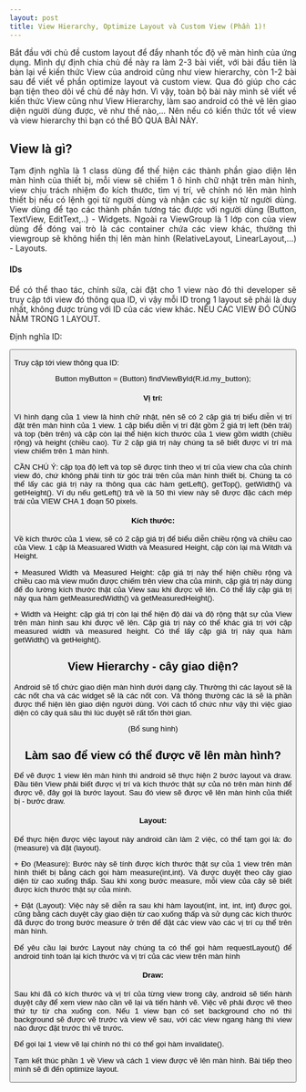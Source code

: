 ```yaml
---
layout: post
title: View Hierarchy, Optimize Layout và Custom View (Phần 1)!
---
```


<p align="justify">Bắt đầu với chủ đề custom layout để đẩy nhanh tốc độ vẽ màn hình của ứng dụng. Mình dự định chia chủ đề này ra làm 2-3 bài viết, với bài đầu tiên là bàn lại về kiến thức View của android cũng như view hierarchy, còn 1-2 bài sau để viết về phần optimize layout và custom view. Qua đó giúp cho các bạn tiện theo dõi về chủ đề này hơn. Vì vậy, toàn bộ bài này mình sẽ viết về kiến thức View cũng như View Hierarchy, làm sao android có thẻ vẽ lên giao diện người dùng được, vẽ như thế nào,... Nên nếu có kiến thức tốt về view và view hierarchy thì bạn có thể BỎ QUA BÀI NÀY.</p>

<h2>View là gì?</h2>
<p align="justify">Tạm định nghĩa là 1 class dùng để thế hiện các thành phần giao diện lên màn hình của thiết bị, mỗi view sẽ chiếm 1 ô hình chữ nhật trên màn hình, view chịu trách nhiệm đo kích thước, tìm vị trí, vẽ chính nó lên màn hình thiết bị nếu có lệnh gọi từ người dùng và nhận các sự kiện từ người dùng. View dùng để tạo các thành phần tương tác được với người dùng (Button, TextView, EditText,..) - Widgets. Ngoài ra ViewGroup là 1 lớp con của view dùng để đóng vai trò là các container chứa các view khác, thường thì viewgroup sẽ không hiển thị lên màn hình (RelativeLayout, LinearLayout,...) - Layouts.</p>

<h4>IDs</h4>
<p align="justify">Để có thể thao tác, chỉnh sữa, cài đặt cho 1 view nào đó thì developer sẽ truy cập tới view đó thông qua ID, vì vậy mỗi ID trong 1 layout sẽ phải là duy nhất, không được trùng với ID của các view khác. NẾU CÁC VIEW ĐÓ CÙNG NẰM TRONG 1 LAYOUT.</p>
<p align="justify">Định nghĩa ID:</p>
				<Button
				     android:id="@+id/my_button"
				     android:layout_width="wrap_content"
				     android:layout_height="wrap_content"
				     android:text="@string/my_button_text"/>
<p align="justify">Truy cập tới view thông qua ID:</p>
				Button myButton = (Button) findViewById(R.id.my_button);
<h4>Vị trí:</h4>
<p align="justify">Vì hình dạng của 1 view là hình chữ nhật, nên sẽ có 2 cặp giá trị biểu diễn vị trí đặt trên màn hình của 1 view. 1 cặp biểu diễn vị trí đặt gồm 2 giá trị left (bên trái) và top (bên trên) và cặp còn lại thể hiện kích thước của 1 view gồm width (chiều rộng) và height (chiều cao). Từ 2 cặp giá trị này chúng ta sẽ biết được ví trí mà view chiếm trên 1 màn hình.</p>

<p align="justify">CẦN CHÚ Ý: cặp tọa độ left và top sẽ được tính theo vị trí của view cha của chính view đó, chứ không phải tính từ góc trái trên của màn hình thiết bị. Chúng ta có thể lấy các giá trị này ra thông qua các hàm getLeft(), getTop(), getWidth() và getHeight(). Ví dụ nếu getLeft() trả về là 50 thì view này sẽ được đặc cách mép trái của VIEW CHA 1 đoạn 50 pixels.</p>

<h4>Kích thước:</h4>
<p align="justify">Về kích thước của 1 view, sẽ có 2 cặp giá trị để biểu diễn chiều rộng và chiều cao của View. 1 cặp là Measuared Width và Measured Height, cặp còn lại mà Witdh và Height.</p>
<p align="justify">+ Measured Width và Measured Height: cặp giá trị này thể hiện chiều rộng và chiều cao mà view muốn được chiếm trên view cha của mình, cặp giá trị này dùng để đo lường kích thước thật của View sau khi được vẽ lên. Có thể lấy cặp giá trị này qua hàm getMeasuredWidth() và getMeasuredHeight().</p>
<p align="justify">+ Width và Height: cặp giá trị còn lại thể hiện độ dài và độ rộng thật sự của View trên màn hình sau khi được vẽ lên. Cặp giá trị này có thể khác giá trị với cặp measured width và measured height. Có thể lấy cặp giá trị này qua hàm getWidth() và getHeight().</p>
<h2>View Hierarchy - cây giao diện?</h2>
<p align="justify">Android sẽ tổ chức giao diện màn hình dưới dạng cây. Thường thì các layout sẽ là các nốt cha và các widget sẽ là các nốt con. Vả thông thường các lá sẽ là phần được thể hiện lên giao diện người dùng. Với cách tổ chức như vậy thì việc giao diện có cây quá sâu thì lúc duyệt sẽ rất tốn thời gian.</p>
(Bổ sung hình)

<h2>Làm sao để view có thể được vẽ lên màn hình?</h2>
<p align="justify">Để vẽ được 1 view lên màn hình thì android sẽ thực hiện 2 bước layout và draw. Đầu tiên View phải biết được vị trí và kích thước thật sự của nó trên màn hình để được vẽ, đây gọi là bước layout. Sau đó view sẽ được vẽ lên màn hình của thiết bị - bước draw.</p>
<h4>Layout:</h4>
<p align="justify">Để thực hiện được việc layout này android cần làm 2 việc, có thể tạm gọi là: đo (measure) và đặt (layout). </p>
<p align="justify">+ Đo (Measure): Bước này sẽ tính được kích thước thật sự của 1 view trên màn hình thiết bị bằng cách gọi hàm measure(int,int). Và được duyệt theo cây giao diện từ cao xuống thấp. Sau khi xong bước measure, mỗi view của cây sẽ biết được kích thước thật sự của mình. </p>
<p align="justify">+ Đặt (Layout): Việc này sẽ diễn ra sau khi hàm layout(int, int, int, int) được gọi, cũng bằng cách duyệt cây giao diện từ cao xuống thấp và sử dụng các kích thước đã được đo trong bước measure ở trên để đặt các view vào các vị trí cụ thể trên màn hình.</p>
<p align="justify">Để yêu cầu lại bước Layout này chúng ta có thể gọi hàm requestLayout() để android tính toán lại kích thước và vị trí của các view trên màn hình</p>
<h4>Draw:</h4>
<p align="justify">Sau khi đã có kích thước và vị trí của từng view trong cây, android sẽ tiến hành duyệt cây để xem view nào cần vẽ lại và tiến hành vẽ. Việc vẽ phải được vẽ theo thứ tự từ cha xuống con. Nếu 1 view bạn có set background cho nó thì background sẽ được vẽ trước và view vẽ sau, với các view ngang hàng thì view nào được đặt trước thì vẽ trước.</p>
<p align="justify">Để gọi lại 1 view vẽ lại chính nó thì có thể gọi hàm invalidate().</p>

<p align="justify">Tạm kết thúc phần 1 về View và cách 1 view được vẽ lên màn hình. Bài tiếp theo mình sẽ đi đến optimize layout.</p>